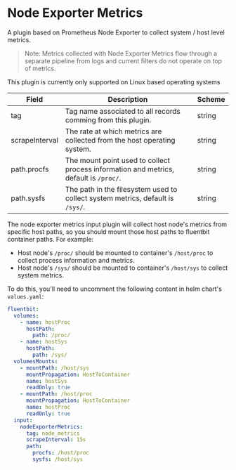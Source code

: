 # Node Exporter Metrics

A plugin based on Prometheus Node Exporter to collect system / host level metrics.

>Note: Metrics collected with Node Exporter Metrics flow through a separate pipeline from logs and current filters do not operate on top of metrics.

This plugin is currently only supported on Linux based operating systems


| Field          | Description                                                                           | Scheme |
|----------------|---------------------------------------------------------------------------------------|--------|
| tag            | Tag name associated to all records comming from this plugin.                          | string |
| scrapeInterval | The rate at which metrics are collected from the host operating system.               | string |
| path.procfs    | The mount point used to collect process information and metrics, default is `/proc/`. | string |
| path.sysfs     | The path in the filesystem used to collect system metrics, default is `/sys/`.        | string |

The node exporter metrics input plugin will collect host node's metrics from specific host paths, so you should mount those host paths to fluentbit container paths. For example:

- Host node's `/proc/` should be mounted to container's `/host/proc` to collect process information and metrics.
- Host node's `/sys/` should be mounted to container's `/host/sys` to collect system metrics.

To do this, you'll need to uncomment the following content in helm chart's `values.yaml`:

```yaml
fluentbit:
  volumes:
    - name: hostProc
      hostPath:
        path: /proc/
    - name: hostSys
      hostPath:
        path: /sys/
  volumesMounts:
    - mountPath: /host/sys
      mountPropagation: HostToContainer
      name: hostSys 
      readOnly: true
    - mountPath: /host/proc
      mountPropagation: HostToContainer
      name: hostProc 
      readOnly: true
  input:
    nodeExporterMetrics:
      tag: node_metrics
      scrapeInterval: 15s
      path:
        procfs: /host/proc
        sysfs: /host/sys
```
